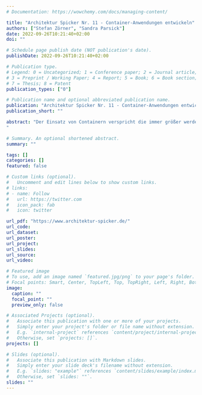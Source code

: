```yaml
---
# Documentation: https://wowchemy.com/docs/managing-content/

title: "Architektur Spicker Nr. 11 - Container-Anwendungen entwickeln"
authors: ["Stefan Zörner", "Sandra Parsick"]
date: 2022-09-26T10:21:40+02:00
doi: ""

# Schedule page publish date (NOT publication's date).
publishDate: 2022-09-26T10:21:40+02:00

# Publication type.
# Legend: 0 = Uncategorized; 1 = Conference paper; 2 = Journal article;
# 3 = Preprint / Working Paper; 4 = Report; 5 = Book; 6 = Book section;
# 7 = Thesis; 8 = Patent
publication_types: ["0"]

# Publication name and optional abbreviated publication name.
publication: "Architektur Spicker Nr. 11 - Container-Anwendungen entwickeln"
publication_short: ""

abstract: "Der Einsatz von Containern verspricht die immer größer werdende Komplexität der Anwendungslandschaft besser zu beherrschen. Dieser Spicker erklärt, wie Sie und Ihr Team Applikationen in Containern bauen und was Sie beachten müssen, um diese zu betreiben.
"

# Summary. An optional shortened abstract.
summary: ""

tags: []
categories: []
featured: false

# Custom links (optional).
#   Uncomment and edit lines below to show custom links.
# links:
# - name: Follow
#   url: https://twitter.com
#   icon_pack: fab
#   icon: twitter

url_pdf: "https://www.architektur-spicker.de/"
url_code:
url_dataset:
url_poster:
url_project:
url_slides:
url_source:
url_video:

# Featured image
# To use, add an image named `featured.jpg/png` to your page's folder. 
# Focal points: Smart, Center, TopLeft, Top, TopRight, Left, Right, BottomLeft, Bottom, BottomRight.
image:
  caption: ""
  focal_point: ""
  preview_only: false

# Associated Projects (optional).
#   Associate this publication with one or more of your projects.
#   Simply enter your project's folder or file name without extension.
#   E.g. `internal-project` references `content/project/internal-project/index.md`.
#   Otherwise, set `projects: []`.
projects: []

# Slides (optional).
#   Associate this publication with Markdown slides.
#   Simply enter your slide deck's filename without extension.
#   E.g. `slides: "example"` references `content/slides/example/index.md`.
#   Otherwise, set `slides: ""`.
slides: ""
---
```

